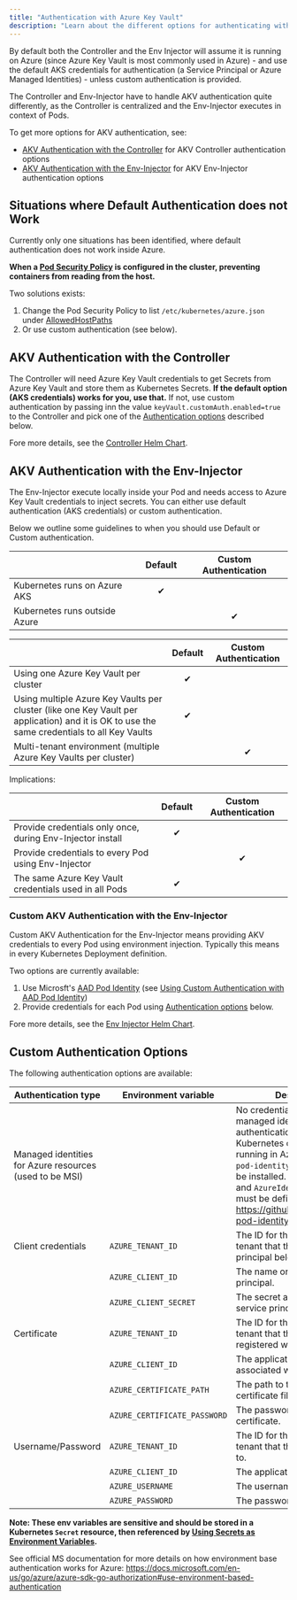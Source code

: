 ```yaml
---
title: "Authentication with Azure Key Vault"
description: "Learn about the different options for authenticating with Azure Key Vault."
---
```


By default both the Controller and the Env Injector will assume it is running on Azure (since Azure Key Vault is most commonly used in Azure) - and use the default AKS credentials for authentication (a Service Principal or Azure Managed Identities) - unless custom authentication is provided.

The Controller and Env-Injector have to handle AKV authentication quite differently, as the Controller is centralized and the Env-Injector executes in context of Pods.

To get more options for AKV authentication, see:
  * [AKV Authentication with the Controller](#akv-authentication-with-the-controller) for AKV Controller authentication options
  * [AKV Authentication with the Env-Injector](#akv-authentication-with-the-env-injector) for AKV Env-Injector authentication options

## Situations where Default Authentication does not Work

Currently only one situations has been identified, where default authentication does not work inside Azure.

**When a [Pod Security Policy](https://kubernetes.io/docs/concepts/policy/pod-security-policy/) is configured in the cluster, preventing containers from reading from the host.**

Two solutions exists:  
  1. Change the Pod Security Policy to list `/etc/kubernetes/azure.json` under [AllowedHostPaths](https://kubernetes.io/docs/concepts/policy/pod-security-policy/#volumes-and-file-systems) 
  2. Or use custom authentication (see below). 

## AKV Authentication with the Controller

The Controller will need Azure Key Vault credentials to get Secrets from Azure Key Vault and store them as Kubernetes Secrets. **If the default option (AKS credentials) works for you, use that.** If not, use custom authentication by passing inn the value `keyVault.customAuth.enabled=true` to the Controller and pick one of the [Authentication options](#custom-authentication-options) described below.

Fore more details, see the [Controller Helm Chart](/vdefault/stable/azure-key-vault-controller/README/).

## AKV Authentication with the Env-Injector

The Env-Injector execute locally inside your Pod and needs access to Azure Key Vault credentials to inject secrets. You can either use default authentication (AKS credentials) or custom authentication. 

Below we outline some guidelines to when you should use Default or Custom authentication. 

|                                                      | Default | Custom Authentication |
| ---------------------------------------------------- | :-----------------------: | :---------------------------: |
| Kubernetes runs on Azure AKS          | &#10004;||
| Kubernetes runs outside Azure           | | &#10004;|

|                                                      | Default | Custom Authentication |
| ---------------------------------------------------- | :-----------------------: | :---------------------------: |
| Using one Azure Key Vault per cluster                | &#10004;                  |                               |
| Using multiple Azure Key Vaults per cluster (like one Key Vault per application) and it is OK to use the same credentials to all Key Vaults | &#10004;                  |                               |
| Multi-tenant environment (multiple Azure Key Vaults per cluster) |                           | &#10004;                      |

Implications:

|                                                      | Default | Custom Authentication |
| ---------------------------------------------------- | :-----------------------: | :---------------------------: |
| Provide credentials only once, during Env-Injector install | &#10004;
| Provide credentials to every Pod using Env-Injector | | &#10004;|
| The same Azure Key Vault credentials used in all Pods | &#10004; ||

### Custom AKV Authentication with the Env-Injector

Custom AKV Authentication for the Env-Injector means providing AKV credentials to every Pod using environment injection. Typically this means in every Kubernetes Deployment definition. 

Two options are currently available:

1. Use Microsft's [AAD Pod Identity](https://github.com/Azure/aad-pod-identity) (see [Using Custom Authentication with AAD Pod Identity](https://github.com/SparebankenVest/public-helm-charts/tree/master/stable/azure-key-vault-env-injector/README.md))
2. Provide credentials for each Pod using [Authentication options](#custom-authentication-options) below.

Fore more details, see the [Env Injector Helm Chart](https://github.com/SparebankenVest/public-helm-charts/tree/master/stable/azure-key-vault-env-injector/README.md).

## Custom Authentication Options

The following authentication options are available:

| Authentication type |	Environment variable         | Description |
| ------------------- | ---------------------------- | ------------ |
| Managed identities for Azure resources (used to be MSI) | | No credentials are needed for managed identity authentication. The Kubernetes cluster must be running in Azure and the `aad-pod-identity` controller must be installed. A `AzureIdentity` and `AzureIdentityBinding` must be defined. See https://github.com/Azure/aad-pod-identity for details. |
| Client credentials 	| `AZURE_TENANT_ID` 	         | The ID for the Active Directory tenant that the service principal belongs to. |
|                     |	`AZURE_CLIENT_ID` 	         | The name or ID of the service principal. |
|                     |	`AZURE_CLIENT_SECRET`        | The secret associated with the service principal. |
| Certificate 	      | `AZURE_TENANT_ID`            | The ID for the Active Directory tenant that the certificate is registered with. |
|                     | `AZURE_CLIENT_ID`            | The application client ID associated with the certificate. |
|                     | `AZURE_CERTIFICATE_PATH`     | The path to the client certificate file. |
|                     | `AZURE_CERTIFICATE_PASSWORD` | The password for the client certificate. |
| Username/Password   | `AZURE_TENANT_ID`            | The ID for the Active Directory tenant that the user belongs to. |
|                     | `AZURE_CLIENT_ID`            | The application client ID. |
|                     | `AZURE_USERNAME`             | The username to sign in with.
|                     | `AZURE_PASSWORD`             | The password to sign in with. |

**Note: These env variables are sensitive and should be stored in a Kubernetes `Secret` resource, then referenced by [Using Secrets as Environment Variables](https://kubernetes.io/docs/concepts/configuration/secret/#using-secrets-as-environment-variables).** 

See official MS documentation for more details on how environment base authentication works for Azure: https://docs.microsoft.com/en-us/go/azure/azure-sdk-go-authorization#use-environment-based-authentication
